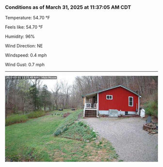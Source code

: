 ### Conditions as of March 31, 2025 at 11:37:05 AM CDT 

Temperature: 54.70 &deg;F

Feels like: 54.70 &deg;F

Humidity: 96%

Wind Direction: NE

Windspeed: 0.4 mph

Wind Gust: 0.7 mph

---

<img src="./images/latest.jpeg"/>

